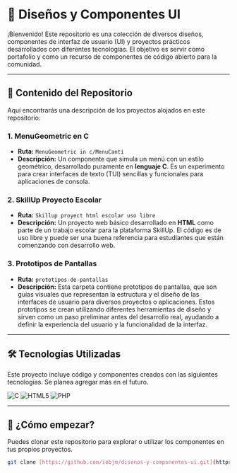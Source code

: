 # 🎨 Diseños y Componentes UI

¡Bienvenido! Este repositorio es una colección de diversos diseños, componentes de interfaz de usuario (UI) y proyectos prácticos desarrollados con diferentes tecnologías. El objetivo es servir como portafolio y como un recurso de componentes de código abierto para la comunidad.

---

## 📂 Contenido del Repositorio

Aquí encontrarás una descripción de los proyectos alojados en este repositorio:

### 1. MenuGeometric en C
-   **Ruta:** `MenuGeometric in c/MenuCanti`
-   **Descripción:** Un componente que simula un menú con un estilo geométrico, desarrollado puramente en **lenguaje C**. Es un experimento para crear interfaces de texto (TUI) sencillas y funcionales para aplicaciones de consola.

### 2. SkillUp Proyecto Escolar
-   **Ruta:** `Skillup proyect html escolar uso libre`
-   **Descripción:** Un proyecto web básico desarrollado en **HTML** como parte de un trabajo escolar para la plataforma SkillUp. El código es de uso libre y puede ser una buena referencia para estudiantes que están comenzando con desarrollo web.

### 3. Prototipos de Pantallas
-   **Ruta:** `prototipos-de-pantallas`
-   **Descripción:** Esta carpeta contiene prototipos de pantallas, que son guías visuales que representan la estructura y el diseño de las interfaces de usuario para diversos proyectos o aplicaciones. Estos prototipos se crean utilizando diferentes herramientas de diseño y sirven como un paso preliminar antes del desarrollo real, ayudando a definir la experiencia del usuario y la funcionalidad de la interfaz.

---

## 🛠️ Tecnologías Utilizadas

Este proyecto incluye código y componentes creados con las siguientes tecnologías. Se planea agregar más en el futuro.

![C](https://img.shields.io/badge/C-00599C?style=for-the-badge&logo=c&logoColor=white)
![HTML5](https://img.shields.io/badge/HTML5-E34F26?style=for-the-badge&logo=html5&logoColor=white)
![PHP](https://img.shields.io/badge/PHP-777BB4?style=for-the-badge&logo=php&logoColor=white)

---

## 🚀 ¿Cómo empezar?

Puedes clonar este repositorio para explorar o utilizar los componentes en tus propios proyectos.

```sh
git clone [https://github.com/iobjm/disenos-y-componentes-ui.git](https://github.com/iobjm/disenos-y-componentes-ui.git)
